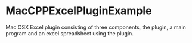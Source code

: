 # MacCPPExcelPluginExample

Mac OSX Excel plugin consisting of three components, the plugin, a main program and an excel spreadsheet using the plugin.
